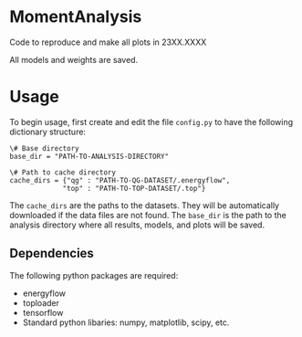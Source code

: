 # MomentAnalysis

Code to reproduce and make all plots in 23XX.XXXX

All models and weights are saved.


# Usage

To begin usage, first create and edit the file ```config.py``` to have the following dictionary structure:

```
\# Base directory
base_dir = "PATH-TO-ANALYSIS-DIRECTORY"

\# Path to cache directory
cache_dirs = {"qg" : "PATH-TO-QG-DATASET/.energyflow",
             "top" : "PATH-TO-TOP-DATASET/.top"}
```

The ```cache_dirs``` are the paths to the datasets. They will be automatically downloaded if the data files are not found. The ```base_dir``` is the path to the analysis directory where all results, models, and plots will be saved.

## Dependencies

The following python packages are required:

* energyflow
* toploader
* tensorflow
* Standard python libaries: numpy, matplotlib, scipy, etc.